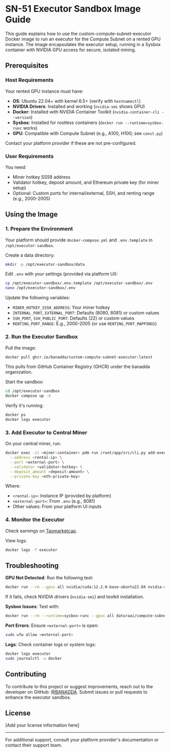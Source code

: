 # SN-51 Executor Sandbox Image Guide

This guide explains how to use the custom-compute-subnet-executor Docker image to run an executor for the Compute Subnet on a rented GPU instance. The image encapsulates the executor setup, running in a Sysbox container with NVIDIA GPU access for secure, isolated mining.

## Prerequisites

### Host Requirements

Your rented GPU instance must have:

- **OS**: Ubuntu 22.04+ with kernel 6.5+ (verify with `hostnamectl`)
- **NVIDIA Drivers**: Installed and working (`nvidia-smi` shows GPU)
- **Docker**: Installed with NVIDIA Container Toolkit (`nvidia-container-cli --version`)
- **Sysbox**: Installed for rootless containers (`docker run --runtime=sysbox-runc` works)
- **GPU**: Compatible with Compute Subnet (e.g., A100, H100; see `const.py`)

Contact your platform provider if these are not pre-configured.

### User Requirements

You need:

- Miner hotkey SS58 address
- Validator hotkey, deposit amount, and Ethereum private key (for miner setup)
- Optional: Custom ports for internal/external, SSH, and renting range (e.g., 2000-2005)

## Using the Image

### 1. Prepare the Environment

Your platform should provide `docker-compose.yml` and `.env.template` in `/opt/executor-sandbox`.

Create a data directory:

```bash
mkdir -p /opt/executor-sandbox/data
```

Edit `.env` with your settings (provided via platform UI):

```bash
cp /opt/executor-sandbox/.env.template /opt/executor-sandbox/.env
nano /opt/executor-sandbox/.env
```

Update the following variables:

- `MINER_HOTKEY_SS58_ADDRESS`: Your miner hotkey
- `INTERNAL_PORT`, `EXTERNAL_PORT`: Defaults (8080, 8081) or custom values
- `SSH_PORT`, `SSH_PUBLIC_PORT`: Defaults (22) or custom values
- `RENTING_PORT_RANGE`: E.g., 2000-2005 (or use `RENTING_PORT_MAPPINGS`)

### 2. Run the Executor Sandbox

Pull the image:

```bash
docker pull ghcr.io/banadda/custom-compute-subnet-executor:latest
```

This pulls from GitHub Container Registry (GHCR) under the banadda organization.

Start the sandbox:

```bash
cd /opt/executor-sandbox
docker compose up -d
```

Verify it's running:

```bash
docker ps
docker logs executor
```

### 3. Add Executor to Central Miner

On your central miner, run:

```bash
docker exec -it <miner-container> pdm run /root/app/src/cli.py add-executor \
  --address <rental-ip> \
  --port <external-port> \
  --validator <validator-hotkey> \
  --deposit_amount <deposit-amount> \
  --private-key <eth-private-key>
```

Where:

- `<rental-ip>`: Instance IP (provided by platform)
- `<external-port>`: From `.env` (e.g., 8081)
- Other values: From your platform UI inputs

### 4. Monitor the Executor

Check earnings on [Taomarketcap](https://taomarketcap.com).

View logs:

```bash
docker logs -f executor
```

## Troubleshooting

**GPU Not Detected**: Run the following test:

```bash
docker run --rm --gpus all nvidia/cuda:12.2.0-base-ubuntu22.04 nvidia-smi
```

If it fails, check NVIDIA drivers (`nvidia-smi`) and toolkit installation.

**Sysbox Issues**: Test with:

```bash
docker run --rm --runtime=sysbox-runc --gpus all daturaai/compute-subnet-executor:latest nvidia-smi
```

**Port Errors**: Ensure `<external-port>` is open:

```bash
sudo ufw allow <external-port>
```

**Logs**: Check container logs or system logs:

```bash
docker logs executor
sudo journalctl -u docker
```

## Contributing

To contribute to this project or suggest improvements, reach out to the developer on GitHub: [@BANADDA](https://github.com/BANADDA). Submit issues or pull requests to enhance the executor sandbox.

## License

[Add your license information here]

---

For additional support, consult your platform provider's documentation or contact their support team.